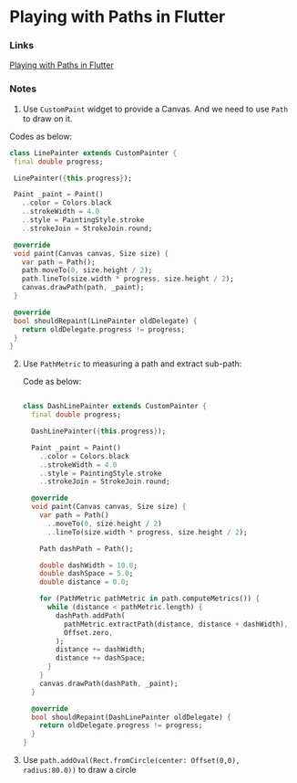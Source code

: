 # Playing with Paths in Flutter

### Links

[Playing with Paths in Flutter](https://medium.com/flutter-community/playing-with-paths-in-flutter-97198ba046c8)

### Notes

1. Use `CustomPaint` widget to provide a Canvas. And we need to use `Path` to draw on it.

Codes as below:

 ```dart
class LinePainter extends CustomPainter {
  final double progress;

  LinePainter({this.progress});

  Paint _paint = Paint()
    ..color = Colors.black
    ..strokeWidth = 4.0
    ..style = PaintingStyle.stroke
    ..strokeJoin = StrokeJoin.round;

  @override
  void paint(Canvas canvas, Size size) {
    var path = Path();
    path.moveTo(0, size.height / 2);
    path.lineTo(size.width * progress, size.height / 2);
    canvas.drawPath(path, _paint);
  }

  @override
  bool shouldRepaint(LinePainter oldDelegate) {
    return oldDelegate.progress != progress;
  }
}
 ```

2. Use `PathMetric` to measuring a path and extract sub-path:

   Code as below:

   ```dart
   
   class DashLinePainter extends CustomPainter {
     final double progress;
   
     DashLinePainter({this.progress});
   
     Paint _paint = Paint()
       ..color = Colors.black
       ..strokeWidth = 4.0
       ..style = PaintingStyle.stroke
       ..strokeJoin = StrokeJoin.round;
   
     @override
     void paint(Canvas canvas, Size size) {
       var path = Path()
         ..moveTo(0, size.height / 2)
         ..lineTo(size.width * progress, size.height / 2);
   
       Path dashPath = Path();
   
       double dashWidth = 10.0;
       double dashSpace = 5.0;
       double distance = 0.0;
   
       for (PathMetric pathMetric in path.computeMetrics()) {
         while (distance < pathMetric.length) {
           dashPath.addPath(
             pathMetric.extractPath(distance, distance + dashWidth),
             Offset.zero,
           );
           distance += dashWidth;
           distance += dashSpace;
         }
       }
       canvas.drawPath(dashPath, _paint);
     }
   
     @override
     bool shouldRepaint(DashLinePainter oldDelegate) {
       return oldDelegate.progress != progress;
     }
   }
   ```

3. Use `path.addOval(Rect.fromCircle(center: Offset(0,0), radius:80.0))` to draw a circle 

